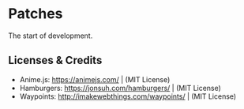 # Patches

The start of development.

## Licenses & Credits

- Anime.js: https://animejs.com/ | (MIT License)
- Hamburgers: https://jonsuh.com/hamburgers/ | (MIT License)
- Waypoints: http://imakewebthings.com/waypoints/ | (MIT License)
